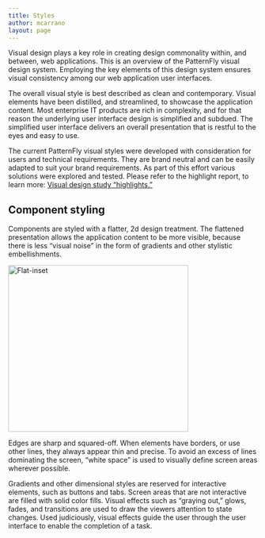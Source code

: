 ```yaml
---
title: Styles
author: mcarrano
layout: page
---
```

Visual design plays a key role in creating design commonality within, and between, web applications. This is an overview of the PatternFly visual design system. Employing the key elements of this design system ensures visual consistency among our web application user interfaces.

The overall visual style is best described as clean and contemporary. Visual elements have been distilled, and streamlined, to showcase the application content. Most enterprise IT products are rich in complexity, and for that reason the underlying user interface design is simplified and subdued. The simplified user interface delivers an overall presentation that is restful to the eyes and easy to use.

The current PatternFly visual styles were developed with consideration for users and technical requirements. They are brand neutral and can be easily adapted to suit your brand requirements. As part of this effort various solutions were explored and tested. Please refer to the highlight report, to learn more: [Visual design study &#8220;highlights.&#8221;][1]

## Component styling

Components are styled with a flatter, 2d design treatment. The flattened presentation allows the application content to be more visible, because there is less “visual noise” in the form of gradients and other stylistic embellishments.

[
<img class="alignnone size-full wp-image-633" alt="Flat-inset" src="/wp-content/uploads/2013/08/Flat-inset.jpg" width="364" height="336" />
][2]

Edges are sharp and squared-off. When elements have borders, or use other lines, they always appear thin and precise. To avoid an excess of lines dominating the screen, “white space” is used to visually define screen areas wherever possible.

Gradients and other dimensional styles are reserved for interactive elements, such as buttons and tabs. Screen areas that are not interactive are filled with solid color fills. Visual effects such as &#8220;graying out,&#8221; glows, fades, and transitions are used to draw the viewers attention to state changes. Used judiciously, visual effects guide the user through the user interface to enable the completion of a task.

 [1]: /wp-content/uploads/2013/08/Ustudy_RCUE_visualsW.pdf
 [2]: /wp-content/uploads/2013/08/Flat-inset.jpg
